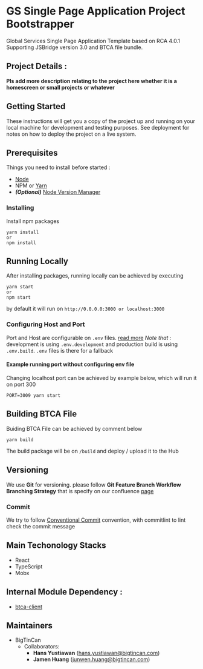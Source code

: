 # GS Single Page Application Project Bootstrapper

Global Services Single Page Application Template based on RCA 4.0.1
Supporting JSBridge version 3.0 and BTCA file bundle.

## Project Details :

**Pls add more description relating to the project here whether it is a homescreen or small projects or whatever**

## Getting Started

These instructions will get you a copy of the project up and running on your local machine for development and testing purposes.
See deployment for notes on how to deploy the project on a live system.

## Prerequisites

Things you need to install before started :

- [Node](https://nodejs.org/en/download/)
- NPM or [Yarn](https://yarnpkg.com/lang/en/docs/install/)
- ***(Optional)*** [Node Version Manager](https://github.com/nvm-sh/nvm)

### Installing

Install npm packages

```
yarn install
or
npm install
```

## Running Locally

After installing packages, running locally can be achieved by executing

```
yarn start
or
npm start
```

by default it will run on `http://0.0.0.0:3000 or localhost:3000`

### Configuring Host and Port

Port and Host are configurable on `.env` files. [read more](https://www.npmjs.com/package/dotenv#usage)
_Note that :_ development is using `.env.development` and production build is using `.env.build`. `.env` files is there for a fallback

#### Example running port without configuring env file

Changing localhost port can be achieved by example below, which will run it on port 300

```
PORT=3009 yarn start
```

## Building BTCA File

Buiding BTCA File can be achieved by comment below

```
yarn build
```

The build package will be on `/build` and deploy / upload it to the Hub

## Versioning

We use **Git** for versioning. please follow **Git Feature Branch Workflow Branching Strategy** that is specify on our confluence [page](https://bigtincan.atlassian.net/wiki/spaces/GS/pages/745832520/Branching+Strategy)

### Commit

We try to follow [Conventional Commit](https://www.conventionalcommits.org/en/v1.0.0/) convention, with commitlint to lint check the commit message

## Main Techonology Stacks

- React
- TypeScript
- Mobx

## Internal Module Dependency :

- [btca-client](https://www.npmjs.com/package/btca-client)

## Maintainers

- BigTinCan
  - Collaborators:
    - **Hans Yustiawan** (hans.yustiawan@bigtincan.com)
    - **Jamen Huang** (junwen.huang@bigtincan.com)
